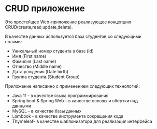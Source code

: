 <h1>CRUD приложение</h1>
Это простейшее Web-приложение реализующее концепцию CRUD(create,read,update,delete). 

В качестве данных используется база студентов со следующими полями:

* Уникальный номер студента в базе (Id)
* Имя                              (First name)
* Фамилия                          (Last name)
* Отчество                         (Middle name)
* Дата рождения                    (Date birth)
* Группа студента                  (Student Group)

Приложение написанно с применением следующих технологий:

* Java 11 - в качестве языка программирования
* Spring boot & Spring Web - в качестве основы и обертки над данными
* MySQL - в качестве базы данных
* Lombook - в качестве инструмента сокращения кода
* Thymeleaf- в качестве шаблонизатора для реализация интерфейса
